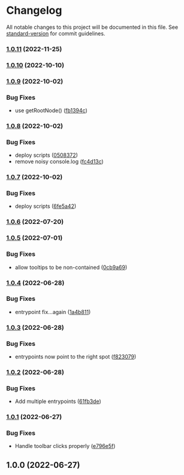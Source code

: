 # Changelog

All notable changes to this project will be documented in this file. See [standard-version](https://github.com/conventional-changelog/standard-version) for commit guidelines.

### [1.0.11](https://github.com/paramagicdev/role-components/compare/v1.0.10...v1.0.11) (2022-11-25)

### [1.0.10](https://github.com/paramagicdev/role-components/compare/v1.0.9...v1.0.10) (2022-10-10)

### [1.0.9](https://github.com/paramagicdev/role-components/compare/v1.0.8...v1.0.9) (2022-10-02)


### Bug Fixes

* use getRootNode() ([fb1394c](https://github.com/paramagicdev/role-components/commit/fb1394c27fe65b2cd8146b47c3a81a98f3af5315))

### [1.0.8](https://github.com/paramagicdev/role-components/compare/v1.0.7...v1.0.8) (2022-10-02)


### Bug Fixes

* deploy scripts ([0508372](https://github.com/paramagicdev/role-components/commit/0508372bbd5cf6090b778cbf0e36e808132a748f))
* remove noisy console.log ([fc4d13c](https://github.com/paramagicdev/role-components/commit/fc4d13c776004ab0f70e4d1b396e3293066bf98f))

### [1.0.7](https://github.com/paramagicdev/role-components/compare/v1.0.6...v1.0.7) (2022-10-02)


### Bug Fixes

* deploy scripts ([6fe5a42](https://github.com/paramagicdev/role-components/commit/6fe5a42596e85d3b46f4bdd4160b92708c270294))

### [1.0.6](https://github.com/ParamagicDev/role-components/compare/v1.0.5...v1.0.6) (2022-07-20)

### [1.0.5](https://github.com/ParamagicDev/role-components/compare/v1.0.4...v1.0.5) (2022-07-01)


### Bug Fixes

* allow tooltips to be non-contained ([0cb9a69](https://github.com/ParamagicDev/role-components/commit/0cb9a69e5f95d7ac5ade31289b9296af9e641c07))

### [1.0.4](https://github.com/ParamagicDev/role-components/compare/v1.0.3...v1.0.4) (2022-06-28)


### Bug Fixes

* entrypoint fix...again ([1a4b811](https://github.com/ParamagicDev/role-components/commit/1a4b811188513fbc281fb2dcdbae9f91fb2bb0a5))

### [1.0.3](https://github.com/ParamagicDev/role-components/compare/v1.0.2...v1.0.3) (2022-06-28)


### Bug Fixes

* entrypoints now point to the right spot ([f823079](https://github.com/ParamagicDev/role-components/commit/f823079e69ddfe8a7ea001027eb6228742c03b87))

### [1.0.2](https://github.com/ParamagicDev/role-components/compare/v1.0.1...v1.0.2) (2022-06-28)


### Bug Fixes

* Add multiple entrypoints ([61fb3de](https://github.com/ParamagicDev/role-components/commit/61fb3de53375b8c240520be1b5b064bfb1c6c017))

### [1.0.1](https://github.com/ParamagicDev/role-components/compare/v1.0.0...v1.0.1) (2022-06-27)


### Bug Fixes

* Handle toolbar clicks properly ([e796e5f](https://github.com/ParamagicDev/role-components/commit/e796e5f1fe68eda84637a882eeae485124a2a5bf))

## 1.0.0 (2022-06-27)
